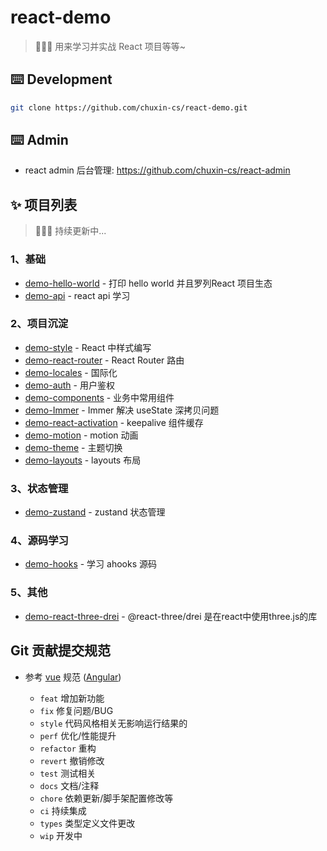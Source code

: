 # react-demo
> 🍉🍉🍉 用来学习并实战 React 项目等等~

## ⌨️ Development
```bash
git clone https://github.com/chuxin-cs/react-demo.git
```

## ⌨️ Admin
- react admin 后台管理: https://github.com/chuxin-cs/react-admin


## ✨ 项目列表
> 🍉🍉🍉 持续更新中...
### 1、基础
- [demo-hello-world](https://github.com/chuxin-cs/react-demo/tree/master/demo-hello-world) - 打印 hello world 并且罗列React 项目生态
- [demo-api](https://github.com/chuxin-cs/react-demo/tree/master/demo-api) - react api 学习
### 2、项目沉淀
- [demo-style](https://github.com/chuxin-cs/react-demo/tree/master/demo-style) - React 中样式编写
- [demo-react-router](https://github.com/chuxin-cs/react-demo/tree/master/demo-react-router) - React Router 路由
- [demo-locales](https://github.com/chuxin-cs/react-demo/tree/master/demo-locales) - 国际化
- [demo-auth](https://github.com/chuxin-cs/react-demo/tree/master/demo-auth) - 用户鉴权
- [demo-components](https://github.com/chuxin-cs/react-demo/tree/master/demo-components) - 业务中常用组件
- [demo-Immer](https://github.com/chuxin-cs/react-demo/tree/master/demo-Immer) - Immer 解决 useState 深拷贝问题
- [demo-react-activation](https://github.com/chuxin-cs/react-demo/tree/master/demo-react-activation) - keepalive 组件缓存
- [demo-motion](https://github.com/chuxin-cs/react-demo/tree/master/demo-motion) - motion 动画
- [demo-theme](https://github.com/chuxin-cs/react-demo/tree/master/demo-motion) - 主题切换
- [demo-layouts](https://github.com/chuxin-cs/react-demo/tree/master/demo-layouts) - layouts 布局
### 3、状态管理
- [demo-zustand](https://github.com/chuxin-cs/react-demo/tree/master/demo-zustand) - zustand 状态管理
### 4、源码学习
- [demo-hooks](https://github.com/chuxin-cs/react-demo/tree/master/demo-hooks) - 学习 ahooks 源码
### 5、其他
- [demo-react-three-drei](https://github.com/chuxin-cs/react-demo/tree/master/demo-react-three-drei) - @react-three/drei 是在react中使用three.js的库


## Git 贡献提交规范

- 参考 [vue](https://github.com/vuejs/vue/blob/dev/.github/COMMIT_CONVENTION.md) 规范 ([Angular](https://github.com/conventional-changelog/conventional-changelog/tree/master/packages/conventional-changelog-angular))

  - `feat` 增加新功能
  - `fix` 修复问题/BUG
  - `style` 代码风格相关无影响运行结果的
  - `perf` 优化/性能提升
  - `refactor` 重构
  - `revert` 撤销修改
  - `test` 测试相关
  - `docs` 文档/注释
  - `chore` 依赖更新/脚手架配置修改等
  - `ci` 持续集成
  - `types` 类型定义文件更改
  - `wip` 开发中